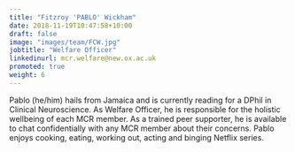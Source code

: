 ```yaml
---
title: "Fitzroy 'PABLO' Wickham"
date: 2018-11-19T10:47:58+10:00
draft: false
image: "images/team/FCW.jpg"
jobtitle: "Welfare Officer"
linkedinurl: mcr.welfare@new.ox.ac.uk
promoted: true
weight: 6
---
```


Pablo (he/him) hails from Jamaica and is currently reading for a DPhil in Clinical Neuroscience. As Welfare Officer, he is responsible for the holistic wellbeing of each MCR member. As a trained peer supporter, he is available to chat confidentially with any MCR member about their concerns. Pablo enjoys cooking, eating, working out, acting and binging Netflix series.
